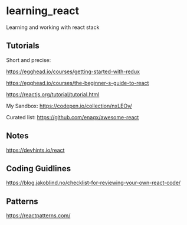 # learning_react
Learning and working with react stack


## Tutorials

Short and precise:

https://egghead.io/courses/getting-started-with-redux

https://egghead.io/courses/the-beginner-s-guide-to-react

https://reactjs.org/tutorial/tutorial.html

My Sandbox:
https://codepen.io/collection/nxLEOy/

Curated list:
https://github.com/enaqx/awesome-react


## Notes

https://devhints.io/react


## Coding Guidlines

https://blog.jakoblind.no/checklist-for-reviewing-your-own-react-code/


## Patterns

https://reactpatterns.com/
